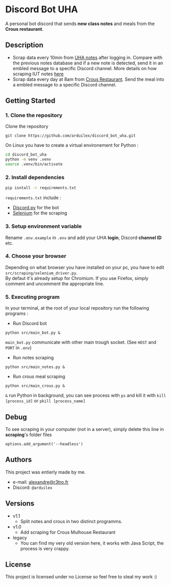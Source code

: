# Discord Bot UHA

A personal bot discord that sends **new class notes** and meals from the **Crous restaurant**. 

## Description
- Scrap data every 10min from [UHA notes](https://notes.iutmulhouse.uha.fr/) after logging in. Compare with the previous notes database and if a new note is detected, send it in an embled message to a specific Discord channel. More details on how scraping IUT notes [here](./uha_scraping_wiki.MD)
- Scrap data every day at 8am from [Crous Restaurant](https://www.crous-strasbourg.fr/restaurant/resto-u-de-liut-mulhouse-2). Send the meal into a embled message to a specific Discord channel.


## Getting Started

### 1. Clone the repository
Clone the repository
```
git clone https://github.com/arduilex/discord_bot_uha.git
```
On Linux you have to create a virtual environement for Python :
```bash
cd discord_bot_uha
python -m venv .venv
source .venv/bin/activate
``` 
### 2. Install dependencies
```bash
pip isntall -r requirements.txt
```
`requirements.txt` include :
* [Discord.py](https://discordpy.readthedocs.io/) for the bot
* [Selenium](https://selenium-python.readthedocs.io/) for the scraping

### 3. Setup environment variable

Rename `.env.example` in `.env` and add your UHA **login**, Discord **channel ID** etc.

### 4. Choose your browser
Depending on what browser you have installed on your pc, you have to edit `src/scraping/selenium_driver.py`.  
By defaut it's already setup for Chromium. If you use Firefox, simply comment and uncomment the appropriate line.

### 5. Executing program

In your terminal, at the root of your local repository run the following programs :
- Run Discord bot
```
python src/main_bot.py &
```
`main_bot.py` communicate with other main trough socket. (See `HOST` and `PORT` in `.env`)
- Run notes scraping
```
python src/main_notes.py &
```
- Run crous meal scraping
```
python src/main_crous.py &
```
`&` run Python in background, you can see process with `ps` and kill it with `kill [process_id]` or `pkill [process_name]` 

## Debug

To see scraping in your computer (not in a server), simply delete this line in **scraping**'s  folder files
```
options.add_argument('--headless')
```

## Authors

This project was entierly made by me.

- e-mail: alexandre@r3tro.fr  
- Discord: `@arduilex`

## Versions

* v1.1
    * Split notes and crous in two distinct programms.
* v1.0
    * Add scraping for Crous Mulhouse Restaurant
* legacy
    * You can find my very old version here, it works with Java Script, the process is very crappy.

## License

This project is licensed under no License so feel free to steal my work :)
